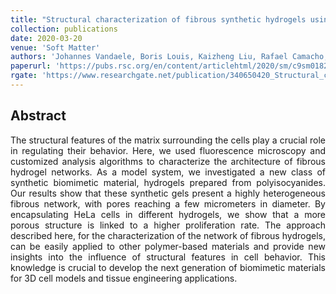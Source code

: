 ```yaml
---
title: "Structural characterization of fibrous synthetic hydrogels using fluorescence microscopy"
collection: publications
date: 2020-03-20
venue: 'Soft Matter'
authors: 'Johannes Vandaele, Boris Louis, Kaizheng Liu, Rafael Camacho, Paul H. J. Kouwer, Susana Rocha'
paperurl: 'https://pubs.rsc.org/en/content/articlehtml/2020/sm/c9sm01828j'
rgate: 'https://www.researchgate.net/publication/340650420_Structural_characterization_of_fibrous_synthetic_hydrogels_using_fluorescence_microscopy'
---
```


<h2> Abstract </h2>
<p align= "justify">
The structural features of the matrix surrounding the cells play a crucial role in regulating their behavior. Here, we used fluorescence microscopy and customized analysis algorithms to characterize the architecture of fibrous hydrogel networks. As a model system, we investigated a new class of synthetic biomimetic material, hydrogels prepared from polyisocyanides. Our results show that these synthetic gels present a highly heterogeneous fibrous network, with pores reaching a few micrometers in diameter. By encapsulating HeLa cells in different hydrogels, we show that a more porous structure is linked to a higher proliferation rate. The approach described here, for the characterization of the network of fibrous hydrogels, can be easily applied to other polymer-based materials and provide new insights into the influence of structural features in cell behavior. This knowledge is crucial to develop the next generation of biomimetic materials for 3D cell models and tissue engineering applications.
